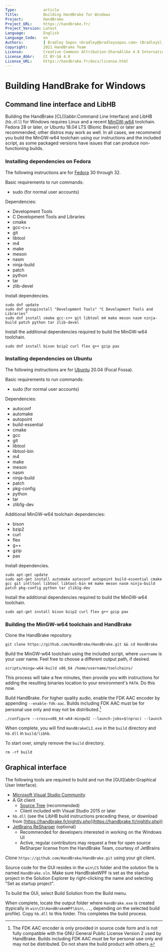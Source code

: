 ```yaml
---
Type:            article
Title:           Building HandBrake for Windows
Project:         HandBrake
Project_URL:     https://handbrake.fr/
Project_Version: Latest
Language:        English
Language_Code:   en
Authors:         [ Bradley Sepos <bradley@bradleysepos.com> (BradleyS), Scott (s55) ]
Copyright:       2021 HandBrake Team
License:         Creative Commons Attribution-ShareAlike 4.0 International
License_Abbr:    CC BY-SA 4.0
License_URL:     https://handbrake.fr/docs/license.html
---
```


Building HandBrake for Windows
==============================

## Command line interface and LibHB

Building the HandBrake [CLI](abbr:Command Line Interface) and LibHB (`hb.dll`) for Windows requires Linux and a recent [MinGW-w64](https://mingw-w64.org/) toolchain. Fedora 28 or later, or Ubuntu 18.04 LTS (Bionic Beaver) or later are recommended; other distros may work as well. In all cases, we recommend you build the MinGW-w64 toolchain using our instructions and the included script, as some packaged versions have issues that can produce non-functioning builds.

### Installing dependencies on Fedora

The following instructions are for [Fedora](https://getfedora.org) 30 through 32.

Basic requirements to run commands:

- sudo (for normal user accounts)

Dependencies:

- Development Tools
- C Development Tools and Libraries
- cmake
- gcc-c++
- git
- libtool
- m4
- make
- meson
- nasm
- ninja-build
- patch
- python
- tar
- zlib-devel

Install dependencies.

    sudo dnf update
    sudo dnf groupinstall "Development Tools" "C Development Tools and Libraries"
    sudo dnf install cmake gcc-c++ git libtool m4 make meson nasm ninja-build patch python tar zlib-devel

Install the additional dependencies required to build the MinGW-w64 toolchain.

    sudo dnf install bison bzip2 curl flex g++ gzip pax


### Installing dependencies on Ubuntu

The following instructions are for [Ubuntu](https://www.ubuntu.com) 20.04 (Focal Fossa).

Basic requirements to run commands:

- sudo (for normal user accounts)

Dependencies:

- autoconf
- automake
- autopoint
- build-essential
- cmake
- gcc
- git
- libtool
- libtool-bin
- m4
- make
- meson
- nasm
- ninja-build
- patch
- pkg-config
- python
- tar
- zlib1g-dev

Additional MinGW-w64 toolchain dependencies:

- bison
- bzip2
- curl
- flex
- g++
- gzip
- pax

Install dependencies.

    sudo apt-get update
    sudo apt-get install automake autoconf autopoint build-essential cmake gcc git intltool libtool libtool-bin m4 make meson nasm ninja-build patch pkg-config python tar zlib1g-dev

Install the additional dependencies required to build the MinGW-w64 toolchain.

    sudo apt-get install bison bzip2 curl flex g++ gzip pax


### Building the MinGW-w64 toolchain and HandBrake

Clone the HandBrake repository.

    git clone https://github.com/HandBrake/HandBrake.git && cd HandBrake

Build the MinGW-w64 toolchain using the included script, where `username` is your user name. Feel free to choose a different output path, if desired.

    scripts/mingw-w64-build x86_64 /home/username/toolchains/

This process will take a few minutes, then provide you with instructions for adding the resulting binaries location to your environment's `PATH`. Do this now.

Build HandBrake. For higher quality audio, enable the FDK AAC encoder by appending `--enable-fdk-aac`. Builds including FDK AAC must be for personal use only and may not be distributed.[^fdk-aac-license]

    ./configure --cross=x86_64-w64-mingw32 --launch-jobs=$(nproc) --launch

When complete, you will find `HandBrakeCLI.exe` in the `build` directory and `hb.dll` in `build/libhb`.

To start over, simply remove the `build` directory.

    rm -rf build


## Graphical interface

The following tools are required to build and run the [GUI](abbr:Graphical User Interface).

- [Microsoft Visual Studio Community](https://www.visualstudio.com/vs/community/)
- A Git client
  - [Source Tree](https://www.sourcetreeapp.com) (recommended)
  - Client included with Visual Studio 2015 or later
- `hb.dll` (see the LibHB build instructions preceding these, or download from [https://handbrake.fr/nightly.php](https://handbrake.fr/nightly.php))
- [JetBrains ReSharper](https://www.jetbrains.com/?from=HandBrake) (optional)
  - Recommended for developers interested in working on the Windows UI
  - Active, regular contributors may request a free for open source ReSharper license from the HandBrake Team, courtesy of JetBrains

Clone `https://github.com/HandBrake/HandBrake.git` using your git client.

Source code for the GUI resides in the `win\CS` folder and the solution file is named `HandBrake.sln`. Make sure HandBrakeWPF is set as the startup project in the Solution Explorer by right-clicking the name and selecting "Set as startup project".

To build the GUI, select Build Solution from the Build menu.

When complete, locate the output folder where `HandBrake.exe` is created (typically in `win\CS\HandBrakeWPF\bin\...`, depending on the selected build profile). Copy `hb.dll` to this folder. This completes the build process.

[^fdk-aac-license]: The FDK AAC encoder is only provided in source code form and is not fully compatible with the GNU General Public License Version 2 used by HandBrake. Builds including FDK AAC must be for personal use only and may not be distributed. Do not share the build product with others.
